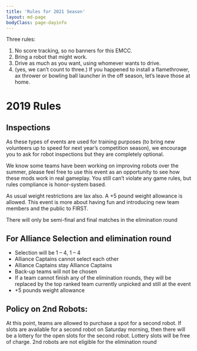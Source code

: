 ```yaml
---
title: 'Rules for 2021 Season'
layout: md-page
bodyClass: page-dayinfo
---
```


Three rules:
1. No score tracking, so no banners for this EMCC.
2. Bring a robot that might work.
3. Drive as much as you want, using whomever wants to drive.
4. (yes, we can’t count to three.) If you happened to install a flamethrower, ax thrower or bowling ball launcher in the off season, let’s leave those at home.


# 2019 Rules

## Inspections

As these types of events are used for training purposes (to bring new volunteers up to speed for next year’s competition season), we encourage you to ask for robot inspections but they are completely optional.

We know some teams have been working on improving robots over the summer, please feel free to use this event as an opportunity to see how these mods work in real gameplay.  You still can’t violate any game rules, but rules compliance is honor-system based.

As usual weight restrictions are lax also.  A +5 pound weight allowance is allowed.  This event is more about having fun and introducing new team members and the public to FIRST.

There will only be semi-final and final matches in the elimination round

## For Alliance Selection and elimination round

*    Selection will be 1 – 4, 1 – 4
*    Alliance Captains cannot select each other
*    Alliance Captains stay Alliance Captains
*    Back-up teams will not be chosen
*    If a team cannot finish any of the elimination rounds, they will be replaced by the top ranked team currently unpicked and still at the event
*    +5 pounds weight allowance

## Policy on 2nd Robots:

At this point, teams are allowed to purchase a spot for a second robot. If slots are available for a second robot on Saturday morning, then there will be a lottery for the open slots for the second robot. Lottery slots will be free of charge. 2nd robots are not eligible for the elimination round
